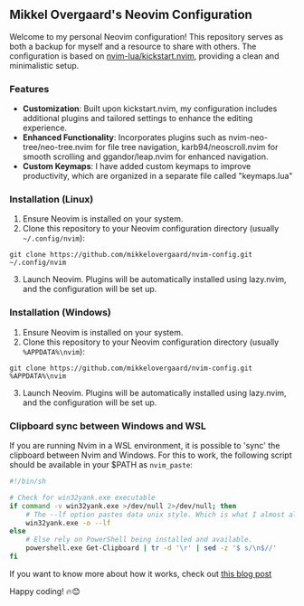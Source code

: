 ## Mikkel Overgaard's Neovim Configuration

Welcome to my personal Neovim configuration! This repository serves as both a backup for myself and a resource to share with others. The configuration is based on [nvim-lua/kickstart.nvim](https://github.com/nvim-lua/kickstart.nvim), providing a clean and minimalistic setup.

### Features

- **Customization**: Built upon kickstart.nvim, my configuration includes additional plugins and tailored settings to enhance the editing experience.
- **Enhanced Functionality**: Incorporates plugins such as nvim-neo-tree/neo-tree.nvim for file tree navigation, karb94/neoscroll.nvim for smooth scrolling and ggandor/leap.nvim for enhanced navigation.
- **Custom Keymaps**: I have added custom keymaps to improve productivity, which are organized in a separate file called "keymaps.lua"

### Installation (Linux)

1. Ensure Neovim is installed on your system.
2. Clone this repository to your Neovim configuration directory (usually `~/.config/nvim`):
```
git clone https://github.com/mikkelovergaard/nvim-config.git ~/.config/nvim
```
3. Launch Neovim. Plugins will be automatically installed using lazy.nvim, and the configuration will be set up.

### Installation (Windows)

1. Ensure Neovim is installed on your system.
2. Clone this repository to your Neovim configuration directory (usually `%APPDATA%\nvim`):
```
git clone https://github.com/mikkelovergaard/nvim-config.git %APPDATA%\nvim
```
3. Launch Neovim. Plugins will be automatically installed using lazy.nvim, and the configuration will be set up.

### Clipboard sync between Windows and WSL
If you are running Nvim in a WSL environment, it is possible to 'sync' the clipboard between Nvim and Windows.
For this to work, the following script should be available in your $PATH as ```nvim_paste```:
```Bash
#!/bin/sh

# Check for win32yank.exe executable
if command -v win32yank.exe >/dev/null 2>/dev/null; then
    # The --lf option pastes data unix style. Which is what I almost always want.
    win32yank.exe -o --lf
else
    # Else rely on PowerShell being installed and available.
    powershell.exe Get-Clipboard | tr -d '\r' | sed -z '$ s/\n$//'
fi
```
If you want to know more about how it works, check out [this blog post](https://mitchellt.com/2022/05/15/WSL-Neovim-Lua-and-the-Windows-Clipboard.html)

Happy coding! 🔥😊
